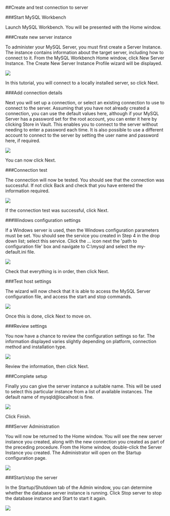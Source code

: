 ##Create and test connection to server

###Start MySQL Workbench

Launch MySQL Workbench. You will be presented with the Home window. 


###Create new server instance 

To administer your MySQL Server, you must first create a Server Instance. The instance contains information about the target server, including how to connect to it. From the MySQL Workbench Home window, click New Server Instance. The Create New Server Instance Profile wizard will be displayed. 

![](../img/workbench1.png)

In this tutorial, you will connect to a locally installed server, so click Next. 


###Add connection details

Next you will set up a connection, or select an existing connection to use to connect to the server. Assuming that you have not already created a connection, you can use the default values here, although if your MySQL Server has a password set for the root account, you can enter it here by clicking Store in Vault. This enables you to connect to the server without needing to enter a password each time. It is also possible to use a different account to connect to the server by setting the user name and password here, if required. 

![](../img/workbench2.png)

You can now click Next. 


###Connection test

The connection will now be tested. You should see that the connection was successful. If not click Back and check that you have entered the information required. 

![](../img/workbench3.png)

If the connection test was successful, click Next. 


###Windows configuration settings

If a Windows server is used, then the Windows configuration parameters must be set.  You should see the service you created in Step 4 in the drop down list; select this service.  Click the ... icon next the 'path to configuration file' box and navigate to C:\\mysql and select the my-default.ini file.

![](../img/workbench4.png)

Check that everything is in order, then click Next.


###Test host settings

The wizard will now check that it is able to access the MySQL Server configuration file, and access the start and stop commands. 

![](../img/workbench5.png)

Once this is done, click Next to move on.


###Review settings

You now have a chance to review the configuration settings so far. The information displayed varies slightly depending on platform, connection method and installation type. 

![](../img/workbench6.png)

Review the information, then click Next.


###Complete setup

Finally you can give the server instance a suitable name. This will be used to select this particular instance from a list of available instances.  The default name of mysqld@localhost is fine. 

![](../img/workbench7.png)

Click Finish.


###Server Administration

You will now be returned to the Home window. You will see the new server instance you created, along with the new connection you created as part of the preceding procedure. From the Home window, double-click the Server Instance you created. The Administrator will open on the Startup configuration page. 

![](../img/workbench8.png)


###Start/stop the server

In the Startup/Shutdown tab of the Admin window, you can determine whether the database server instance is running.  Click Stop server to stop the database instance and Start to start it again.

![](../img/workbench9.png)









